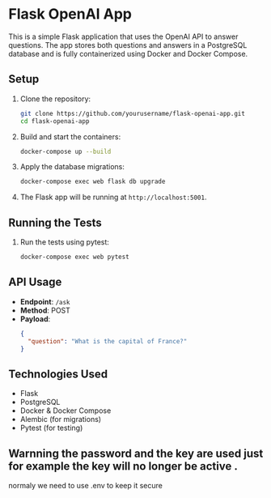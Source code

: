 # Flask OpenAI App

This is a simple Flask application that uses the OpenAI API to answer questions. The app stores both questions and answers in a PostgreSQL database and is fully containerized using Docker and Docker Compose.

## Setup

1. Clone the repository:
   ```bash
   git clone https://github.com/yourusername/flask-openai-app.git
   cd flask-openai-app
   ```

2. Build and start the containers:
   ```bash
   docker-compose up --build
   ```

3. Apply the database migrations:
   ```bash
   docker-compose exec web flask db upgrade
   ```

4. The Flask app will be running at `http://localhost:5001`.

## Running the Tests

1. Run the tests using pytest:
   ```bash
   docker-compose exec web pytest
   ```

## API Usage

- **Endpoint**: `/ask`
- **Method**: POST
- **Payload**:
  ```json
  {
    "question": "What is the capital of France?"
  }
  ```

## Technologies Used

- Flask
- PostgreSQL
- Docker & Docker Compose
- Alembic (for migrations)
- Pytest (for testing)

## Warnning the password and the key are used just for example the key will no longer be active . 
normaly we need to use .env to keep it secure 

